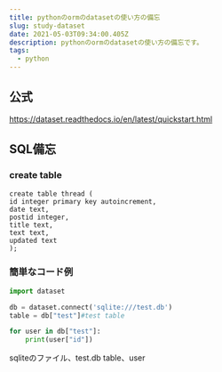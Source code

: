 ```yaml
---
title: pythonのormのdatasetの使い方の備忘
slug: study-dataset
date: 2021-05-03T09:34:00.405Z
description: pythonのormのdatasetの使い方の備忘です。
tags:
  - python
---
```

## 公式

<https://dataset.readthedocs.io/en/latest/quickstart.html>

## SQL備忘

### create table

```
create table thread (
id integer primary key autoincrement,
date text,
postid integer,
title text,
text text,
updated text
);
```

### 簡単なコード例

```python
import dataset

db = dataset.connect('sqlite:///test.db')
table = db["test"]#test table

for user in db["test"]:
    print(user["id"])
```

sqliteのファイル、test.db
table、user